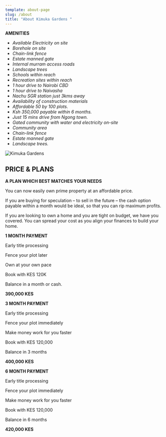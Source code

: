 ```yaml
---
template: about-page
slug: /about
title: "About Kimuka Gardens "
---
```

<!--StartFragment-->

**AMENITIES**

* *Available Electricity on site*
* *Borehole on site*
* *Chain-link fence*
* *Estate manned gate*
* *Internal murram access roads*
* *Landscape trees*
* *Schools within reach*
* *Recreation sites within reach*
* *1 hour drive to Nairobi CBD*
* *1 hour drive to Naivasha*
* *Nachu SGR station just 3kms away*
* *Availability of construction materials*
* *Affordable 50 by 100 plots.*
* *Ksh 350,000 payable within 6 months.*
* *Just 15 mins drive from Ngong town.*
* *Gated community with water and electricity on-site*
* *Community area*
* *Chain-link fence*
* *Estate manned gate*
* *Landscape trees.*

<!--EndFragment-->

![Kimuka Gardens](/assets/photo_2021-06-07_15-27-22.jpg "Kimuka")

<!--StartFragment-->

## **PRICE & PLANS**

**A PLAN WHICH BEST MATCHES YOUR NEEDS**

You can now easily own prime property at an affordable price.

If you are buying for speculation – to sell in the future – the cash option payable within a month would be ideal, so that you can rip maximum profits.

If you are looking to own a home and you are tight on budget, we have you covered. You can spread your cost as you align your finances to build your home.

**1 MONTH PAYMENT**

Early title processing

Fence your plot later

Own at your own pace

Book with KES 120K

Balance in a month or cash.

**390,000 KES**

**3 MONTH PAYMENT**

Early title processing

Fence your plot immediately

Make money work for you faster

Book with KES 120,000

Balance in 3 months

**400,000 KES**

**6 MONTH PAYMENT**

Early title processing

Fence your plot immediately

Make money work for you faster

Book with KES 120,000

Balance in 6 months

**420,000 KES**

<!--EndFragment-->